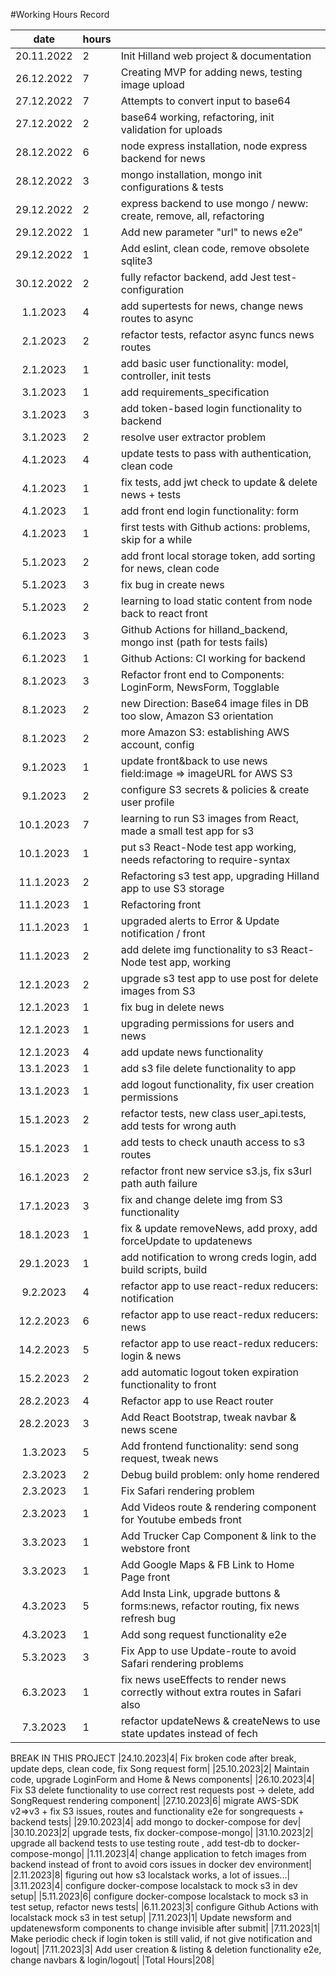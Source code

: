 #Working Hours Record

|date | hours |  |
|:--:|:--|:----|
|20.11.2022|2| Init Hilland web project & documentation|
|26.12.2022|7| Creating MVP for adding news, testing image upload|
|27.12.2022|7| Attempts to convert input to base64|
|27.12.2022|2| base64 working, refactoring, init validation for uploads|
|28.12.2022|6| node express installation, node express backend for news|
|28.12.2022|3| mongo installation, mongo init configurations & tests|
|29.12.2022|2| express backend to use mongo / neww: create, remove, all, refactoring|
|29.12.2022|1| Add new parameter "url" to news e2e"|
|29.12.2022|1| Add eslint, clean code, remove obsolete sqlite3|
|30.12.2022|2| fully refactor backend, add Jest test-configuration|
|1.1.2023|4| add supertests for news, change news routes to async|
|2.1.2023|2| refactor tests, refactor async funcs news routes|  
|2.1.2023|1| add basic user functionality: model, controller, init tests|
|3.1.2023|1| add requirements_specification|
|3.1.2023|3| add token-based login functionality to backend|
|3.1.2023|2| resolve user extractor problem|
|4.1.2023|4| update tests to pass with authentication, clean code|
|4.1.2023|1| fix tests, add jwt check to update & delete news + tests| 
|4.1.2023|1| add front end login functionality: form|
|4.1.2023|1| first tests with Github actions: problems, skip for a while|
|5.1.2023|2| add front local storage token, add sorting for news, clean code|
|5.1.2023|3| fix bug in create news|
|5.1.2023|2| learning to load static content from node back to react front|
|6.1.2023|3| Github Actions for hilland_backend, mongo inst (path for tests fails)| 
|6.1.2023|1| Github Actions: CI working for backend|
|8.1.2023|3| Refactor front end to Components: LoginForm, NewsForm, Togglable |
|8.1.2023|2| new Direction: Base64 image files in DB too slow, Amazon S3 orientation| 
|8.1.2023|2| more Amazon S3: establishing AWS account, config|
|9.1.2023|1| update front&back to use news field:image => imageURL for AWS S3|
|9.1.2023|2| configure S3 secrets & policies & create user profile|
|10.1.2023|7| learning to run S3 images from React, made a small test app for s3|  
|10.1.2023|1| put s3 React-Node test app working, needs refactoring to require-syntax|
|11.1.2023|2| Refactoring s3 test app, upgrading Hilland app to use S3 storage| 
|11.1.2023|1| Refactoring front |
|11.1.2023|1| upgraded alerts to  Error & Update notification / front|
|11.1.2023|2| add delete img functionality to s3 React-Node test app, working| 
|12.1.2023|2| upgrade s3 test app to use post for delete images from S3|
|12.1.2023|1| fix bug in delete news|
|12.1.2023|1| upgrading permissions for users and news|
|12.1.2023|4| add update news functionality|
|13.1.2023|1| add s3 file delete functionality to app|
|13.1.2023|1| add logout functionality, fix user creation permissions|
|15.1.2023|2| refactor tests, new class user_api.tests, add tests for wrong auth|
|15.1.2023|1| add tests to check unauth access to s3 routes |
|16.1.2023|2| refactor front new service s3.js, fix s3url path auth failure|
|17.1.2023|3| fix and change delete img from S3 functionality|
|18.1.2023|1| fix & update removeNews, add proxy, add forceUpdate to updatenews|
|29.1.2023|1| add notification to wrong creds login, add build scripts, build |
|9.2.2023|4| refactor app to use react-redux reducers: notification|
|12.2.2023|6| refactor app to use react-redux reducers: news|
|14.2.2023|5| refactor app to use react-redux reducers: login & news|
|15.2.2023|2| add automatic logout token expiration functionality to front|
|28.2.2023|4| Refactor app to use React router|
|28.2.2023|3| Add React Bootstrap, tweak navbar & news scene|
|1.3.2023|5| Add frontend functionality: send song request, tweak news|
|2.3.2023|2| Debug build problem: only home rendered|
|2.3.2023|1| Fix Safari rendering problem|
|2.3.2023|1| Add Videos route & rendering component for Youtube embeds front|
|3.3.2023|1| Add Trucker Cap Component & link to the webstore front|
|3.3.2023|1| Add Google Maps & FB Link to Home Page front|
|4.3.2023|5| Add Insta Link, upgrade buttons & forms:news, refactor routing, fix news refresh bug|
|4.3.2023|1| Add song request functionality e2e|
|5.3.2023|3| Fix App to use Update-route to avoid Safari rendering problems|
|6.3.2023|1| fix news useEffects to render news correctly without extra routes in Safari also|
|7.3.2023|1| refactor updateNews & createNews to use state updates instead of fech|
BREAK IN THIS PROJECT
|24.10.2023|4| Fix broken code after break, update deps, clean code, fix Song request form|
|25.10.2023|2| Maintain code, upgrade LoginForm and Home & News components|
|26.10.2023|4| Fix S3 delete functionality to use correct rest requests post -> delete, add SongRequest rendering component|
|27.10.2023|6| migrate AWS-SDK v2=>v3 + fix S3 issues, routes and functionality e2e for songrequests + backend tests|
|29.10.2023|4| add mongo to docker-compose for dev|
|30.10.2023|2| upgrade tests, fix docker-compose-mongo|
|31.10.2023|2| upgrade all backend tests to use testing route , add test-db to docker-compose-mongo|
|1.11.2023|4| change application to fetch images from backend instead of front to avoid cors issues in docker dev environment|
|2.11.2023|8| figuring out how s3 localstack works, a lot of issues...|
|3.11.2023|4| configure docker-compose localstack to mock s3 in dev setup|
|5.11.2023|6| configure docker-compose localstack to mock s3 in test setup, refactor news tests|
|6.11.2023|3| configure Github Actions with localstack mock s3 in test setup|
|7.11.2023|1| Update newsform and updatenewsform components to change invisible after submit|
|7.11.2023|1| Make periodic check if login token is still valid, if not give notification and logout|
|7.11.2023|3| Add user creation & listing & deletion functionality e2e, change navbars & login/logout|
|Total Hours|208|
